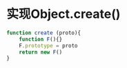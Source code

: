 # 实现Object.create()



```js
function create (proto){
	function F(){}
	F.prototype = proto
	return new F()
}
```


